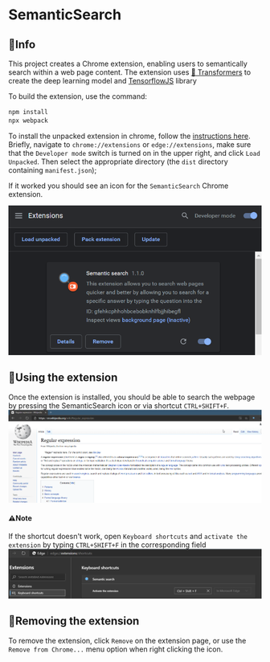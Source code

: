# SemanticSearch

🔹Info
---
This project creates a Chrome extension, enabling users to semantically search
within a web page content. The extension uses <a href="https://huggingface.co/transformers/" target="_blank">🤗 Transformers</a> to create the deep learning model and <a href="https://www.tensorflow.org/js" target="_blank">TensorflowJS</a>  library 

To build the extension, use the command:

```sh
npm install
npx webpack
```

To install the unpacked extension in chrome, follow the [instructions here](https://developer.chrome.com/extensions/getstarted).  Briefly, navigate to `chrome://extensions` or `edge://extensions`, make sure that the `Developer mode` switch is turned on in the upper right, and click `Load Unpacked`.  Then select the appropriate directory (the `dist` directory containing `manifest.json`);

If it worked you should see an icon for the `SemanticSearch` Chrome extension.

![load extension](./load_extension.png)

🔹Using the extension
----
Once the extension is installed, you should be able to search the webpage by pressing the SemanticSearch icon or via shortcut `CTRL+SHIFT+F`.  
![Usage GIF](./usage.gif)
#### ⚠Note
If the shortcut doesn't work, open `Keyboard shortcuts` and `activate the extension` by typing `CTRL+SHIFT+F` in the corresponding field
![Keyboard shortcut](./keyboard_shortcut.png)

🔹Removing the extension
----
To remove the extension, click `Remove` on the extension page, or use the `Remove from Chrome...` menu option when right clicking the icon.
